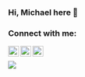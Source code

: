 ### Hi, Michael here  👋
### Connect with me:
[<img align="left" alt="michaelmesfn@linkedin | LinkedIn" width="22px" src="https://cdn.jsdelivr.net/npm/simple-icons@v3/icons/linkedin.svg" />][linkedin]
[<img align="left" alt="mickey_mesfn @ twitter | Twitter" width="22px" src="https://cdn.jsdelivr.net/npm/simple-icons@v3/icons/twitter.svg" />][twitter]
[<img align="left" alt="mickey_mesfn @ instagram | Twitter" width="22px" src="https://cdn.jsdelivr.net/npm/simple-icons@v3/icons/instagram.svg" />][instagram]
<br />


[linkedin]: https://linkedin.com/in/michaelmesfn
[twitter]: https://twitter.com/mickey_mesfn
[instagram]: https://www.instagram.com/mickey_mesfn/

<a href="https://github.com/Michaelmesfn">
  <img align="center" src="https://github-readme-stats.vercel.app/api/top-langs/?username=Michaelmesfn&theme=dark&hide_langs_below=1" />
</a>
